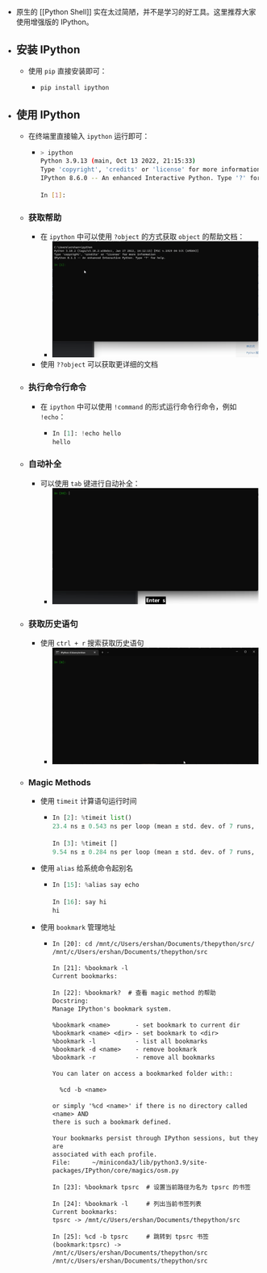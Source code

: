 - 原生的 [[Python Shell]] 实在太过简陋，并不是学习的好工具。这里推荐大家使用增强版的 IPython。
- ## 安装 IPython
	- 使用 `pip` 直接安装即可：
		- ```sh
		  pip install ipython
		  ```
- ## 使用 IPython
	- 在终端里直接输入 `ipython` 运行即可：
		- ```sh
		  > ipython
		  Python 3.9.13 (main, Oct 13 2022, 21:15:33)
		  Type 'copyright', 'credits' or 'license' for more information
		  IPython 8.6.0 -- An enhanced Interactive Python. Type '?' for help.
		  
		  In [1]:
		  ```
	- ### 获取帮助
		- 在 `ipython` 中可以使用 `?object` 的方式获取 `object` 的帮助文档：
			- ![ipython 获取帮助文档](../assets/ipython_ex1.gif)
		- 使用 `??object` 可以获取更详细的文档
	- ### 执行命令行命令
		- 在 `ipython` 中可以使用 `!command` 的形式运行命令行命令，例如 `!echo`：
			- ```python
			  In [1]: !echo hello
			  hello
			  ```
	- ### 自动补全
		- 可以使用 `tab` 键进行自动补全：
			- ![](../assets/ipython_ex2.gif)
	- ### 获取历史语句
		- 使用 `ctrl + r` 搜索获取历史语句
			- ![获取历史](../assets/ipython_ex3.gif)
	- ### Magic Methods
		- 使用 `timeit` 计算语句运行时间
			- ```python
			  In [2]: %timeit list()
			  23.4 ns ± 0.543 ns per loop (mean ± std. dev. of 7 runs, 10,000,000 loops each)
			  
			  In [3]: %timeit []
			  9.54 ns ± 0.284 ns per loop (mean ± std. dev. of 7 runs, 100,000,000 loops each)
			  ```
		- 使用 `alias` 给系统命令起别名
			- ```python
			  In [15]: %alias say echo
			  
			  In [16]: say hi
			  hi
			  ```
		- 使用 `bookmark` 管理地址
			- ```plaintext
			  In [20]: cd /mnt/c/Users/ershan/Documents/thepython/src/
			  /mnt/c/Users/ershan/Documents/thepython/src
			  
			  In [21]: %bookmark -l
			  Current bookmarks:
			  
			  In [22]: %bookmark?  # 查看 magic method 的帮助
			  Docstring:
			  Manage IPython's bookmark system.
			  
			  %bookmark <name>       - set bookmark to current dir
			  %bookmark <name> <dir> - set bookmark to <dir>
			  %bookmark -l           - list all bookmarks
			  %bookmark -d <name>    - remove bookmark
			  %bookmark -r           - remove all bookmarks
			  
			  You can later on access a bookmarked folder with::
			  
			    %cd -b <name>
			  
			  or simply '%cd <name>' if there is no directory called <name> AND
			  there is such a bookmark defined.
			  
			  Your bookmarks persist through IPython sessions, but they are
			  associated with each profile.
			  File:      ~/miniconda3/lib/python3.9/site-packages/IPython/core/magics/osm.py
			  
			  In [23]: %bookmark tpsrc  # 设置当前路径为名为 tpsrc 的书签
			  
			  In [24]: %bookmark -l     # 列出当前书签列表
			  Current bookmarks:
			  tpsrc -> /mnt/c/Users/ershan/Documents/thepython/src
			  
			  In [25]: %cd -b tpsrc     # 跳转到 tpsrc 书签
			  (bookmark:tpsrc) -> /mnt/c/Users/ershan/Documents/thepython/src
			  /mnt/c/Users/ershan/Documents/thepython/src
			  ```
